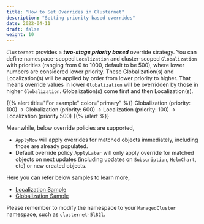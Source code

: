 ```yaml
---
title: "How to Set Overrides in Clusternet"
description: "Setting priority based overrides"
date: 2022-04-11
draft: false
weight: 10
---
```


`Clusternet` provides a ***two-stage priority based*** override strategy. You can define namespace-scoped `Localization`
and cluster-scoped `Globalization` with priorities (ranging from 0 to 1000, default to be 500), where lower numbers are
considered lower priority. These Globalization(s) and Localization(s) will be applied by order from lower priority to
higher. That means override values in lower `Globalization` will be overridden by those in higher `Globalization`.
Globalization(s) come first and then Localization(s).

{{% alert title="For example" color="primary" %}}
Globalization (priority: 100) -> Globalization (priority: 600) -> Localization (priority: 100) -> Localization (priority 500)
{{% /alert %}}

Meanwhile, below override policies are supported,

- `ApplyNow` will apply overrides for matched objects immediately, including those are already populated.
- Default override policy `ApplyLater` will only apply override for matched objects on next updates (including updates
  on `Subscription`, `HelmChart`, etc) or new created objects.

Here you can refer below samples to learn more,

- [Localization Sample](https://github.com/clusternet/clusternet/blob/main/examples/applications/localization.yaml)
- [Globalization Sample](https://github.com/clusternet/clusternet/blob/main/examples/applications/globalization.yaml)

Please remember to modify the namespace to your `ManagedCluster` namespace, such as `clusternet-5l82l`.
